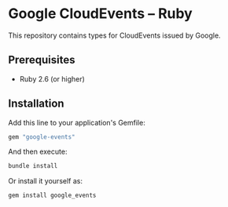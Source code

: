 # Google CloudEvents – Ruby

This repository contains types for CloudEvents issued by Google.

## Prerequisites

- Ruby 2.6 (or higher)

## Installation

Add this line to your application's Gemfile:

```ruby
gem "google-events"
```

And then execute:

```sh
bundle install
```

Or install it yourself as:

```sh
gem install google_events
```
